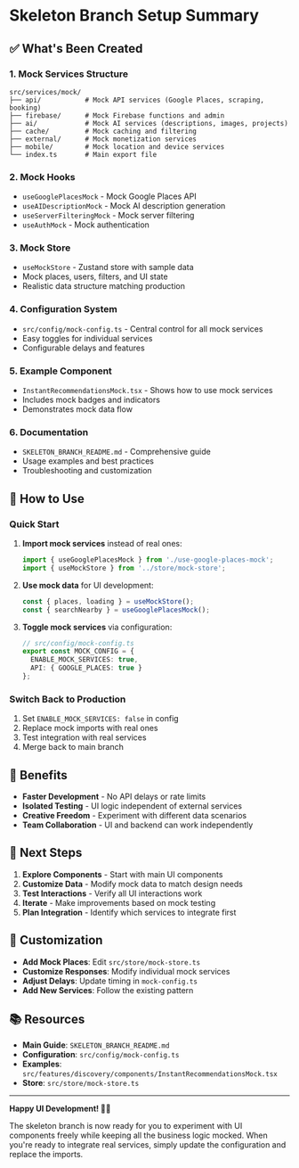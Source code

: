 # Skeleton Branch Setup Summary

## ✅ What's Been Created

### 1. **Mock Services Structure**
```
src/services/mock/
├── api/           # Mock API services (Google Places, scraping, booking)
├── firebase/      # Mock Firebase functions and admin
├── ai/            # Mock AI services (descriptions, images, projects)
├── cache/         # Mock caching and filtering
├── external/      # Mock monetization services
├── mobile/        # Mock location and device services
└── index.ts       # Main export file
```

### 2. **Mock Hooks**
- `useGooglePlacesMock` - Mock Google Places API
- `useAIDescriptionMock` - Mock AI description generation
- `useServerFilteringMock` - Mock server filtering
- `useAuthMock` - Mock authentication

### 3. **Mock Store**
- `useMockStore` - Zustand store with sample data
- Mock places, users, filters, and UI state
- Realistic data structure matching production

### 4. **Configuration System**
- `src/config/mock-config.ts` - Central control for all mock services
- Easy toggles for individual services
- Configurable delays and features

### 5. **Example Component**
- `InstantRecommendationsMock.tsx` - Shows how to use mock services
- Includes mock badges and indicators
- Demonstrates mock data flow

### 6. **Documentation**
- `SKELETON_BRANCH_README.md` - Comprehensive guide
- Usage examples and best practices
- Troubleshooting and customization

## 🚀 How to Use

### Quick Start
1. **Import mock services** instead of real ones:
   ```typescript
   import { useGooglePlacesMock } from './use-google-places-mock';
   import { useMockStore } from '../store/mock-store';
   ```

2. **Use mock data** for UI development:
   ```typescript
   const { places, loading } = useMockStore();
   const { searchNearby } = useGooglePlacesMock();
   ```

3. **Toggle mock services** via configuration:
   ```typescript
   // src/config/mock-config.ts
   export const MOCK_CONFIG = {
     ENABLE_MOCK_SERVICES: true,
     API: { GOOGLE_PLACES: true }
   };
   ```

### Switch Back to Production
1. Set `ENABLE_MOCK_SERVICES: false` in config
2. Replace mock imports with real ones
3. Test integration with real services
4. Merge back to main branch

## 🎯 Benefits

- **Faster Development** - No API delays or rate limits
- **Isolated Testing** - UI logic independent of external services
- **Creative Freedom** - Experiment with different data scenarios
- **Team Collaboration** - UI and backend can work independently

## 📱 Next Steps

1. **Explore Components** - Start with main UI components
2. **Customize Data** - Modify mock data to match design needs
3. **Test Interactions** - Verify all UI interactions work
4. **Iterate** - Make improvements based on mock testing
5. **Plan Integration** - Identify which services to integrate first

## 🔧 Customization

- **Add Mock Places**: Edit `src/store/mock-store.ts`
- **Customize Responses**: Modify individual mock services
- **Adjust Delays**: Update timing in `mock-config.ts`
- **Add New Services**: Follow the existing pattern

## 📚 Resources

- **Main Guide**: `SKELETON_BRANCH_README.md`
- **Configuration**: `src/config/mock-config.ts`
- **Examples**: `src/features/discovery/components/InstantRecommendationsMock.tsx`
- **Store**: `src/store/mock-store.ts`

---

**Happy UI Development! 🎨✨**

The skeleton branch is now ready for you to experiment with UI components freely while keeping all the business logic mocked. When you're ready to integrate real services, simply update the configuration and replace the imports.
